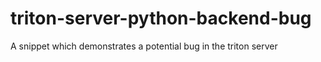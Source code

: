 # triton-server-python-backend-bug
A snippet which demonstrates a potential bug in the triton server
